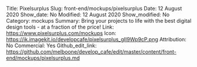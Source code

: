 Title: Pixelsurplus
Slug: front-end/mockups/pixelsurplus
Date: 12 August 2020
Show_date: No
Modified: 12 August 2020
Show_modified: No
Category: mockups
Summary: Bring your projects to life with the best digital design tools - at a fraction of the price!
Link: https://www.pixelsurplus.com/mockups
Icon: https://ik.imagekit.io/developcafe/pixelsurplus_gII9Wp9cP.png
Attribution: No
Commercial: Yes
Github_edit_link: https://github.com/melboone/develop_cafe/edit/master/content/front-end/mockups/pixelsurplus.md
